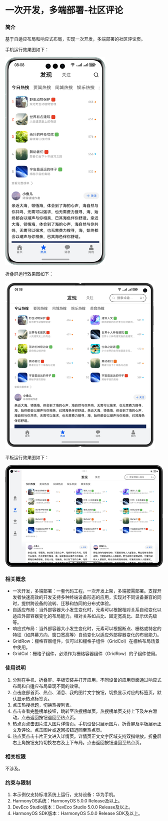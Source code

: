 # 一次开发，多端部署-社区评论

### 简介

基于自适应布局和响应式布局，实现一次开发，多端部署的社区评论页。

手机运行效果图如下：

![](screenshots/device/phone.png)

折叠屏运行效果图如下：

![](screenshots/device/foldable.png)

平板运行效果图如下：

![](screenshots/device/pad.png)

### 相关概念

- 一次开发，多端部署：一套代码工程，一次开发上架，多端按需部署。支撑开发者快速高效的开发支持多种终端设备形态的应用，实现对不同设备兼容的同时，提供跨设备的流转、迁移和协同的分布式体验。
- 自适应布局：当外部容器大小发生变化时，元素可以根据相对关系自动变化以适应外部容器变化的布局能力。相对关系如占比、固定宽高比、显示优先级等。
- 响应式布局：当外部容器大小发生变化时，元素可以根据断点、栅格或特定的特征（如屏幕方向、窗口宽高等）自动变化以适应外部容器变化的布局能力。
- GridRow：栅格容器组件，仅可以和栅格子组件（GridCol）在栅格布局场景中使用。
- GridCol：栅格子组件，必须作为栅格容器组件（GridRow）的子组件使用。

### 使用说明

1. 分别在手机、折叠屏、平板安装并打开应用，不同设备的应用页面通过响应式布局和自适应布局呈现不同的效果。
2. 点击底部首页、热点、消息、我的图片文字按钮，切换显示对应的标签页，默认显示热点标签页。
3. 点击热搜标题，切换热搜列表。
4. 点击查看完整榜单按钮，跳转至热搜榜单页。热搜榜单页支持上下及左右滑动，点击返回按钮退回至热点页。
5. 热点页点击图片进入图片详情页。手机设备只展示图片，折叠屏及平板展示正文及评论。点击图片或返回按钮退回至热点页。
6. 热点页点击卡片正文进入详情页。详情页正文文字区域支持双指缩放。折叠屏右上角按钮支持切换左右及上下布局。点击返回按钮退回至热点页。

### 相关权限

不涉及。

### 约束与限制

1. 本示例仅支持标准系统上运行，支持设备：华为手机。
2. HarmonyOS系统：HarmonyOS 5.0.0 Release及以上。
3. DevEco Studio版本：DevEco Studio 5.0.0 Release及以上。
4. HarmonyOS SDK版本：HarmonyOS 5.0.0 Release SDK及以上。
